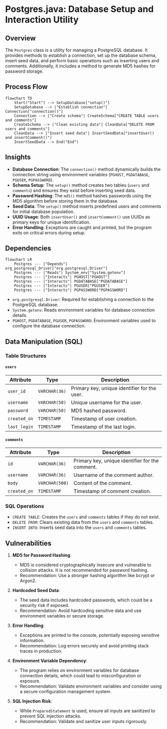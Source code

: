 # Postgres.java: Database Setup and Interaction Utility

## Overview
The `Postgres` class is a utility for managing a PostgreSQL database. It provides methods to establish a connection, set up the database schema, insert seed data, and perform basic operations such as inserting users and comments. Additionally, it includes a method to generate MD5 hashes for password storage.

## Process Flow
```mermaid
flowchart TD
    Start("Start") --> SetupDatabase["setup()"]
    SetupDatabase --> |"Establish connection"| Connection["connection()"]
    Connection --> |"Create schema"| CreateSchema["CREATE TABLE users and comments"]
    CreateSchema --> |"Clean existing data"| CleanData["DELETE FROM users and comments"]
    CleanData --> |"Insert seed data"| InsertSeedData["insertUser() and insertComment()"]
    InsertSeedData --> End("End")
```

## Insights
- **Database Connection**: The `connection()` method dynamically builds the connection string using environment variables (`PGHOST`, `PGDATABASE`, `PGUSER`, `PGPASSWORD`).
- **Schema Setup**: The `setup()` method creates two tables (`users` and `comments`) and ensures they exist before inserting seed data.
- **Password Hashing**: The `md5()` method hashes passwords using the MD5 algorithm before storing them in the database.
- **Seed Data**: The `setup()` method inserts predefined users and comments for initial database population.
- **UUID Usage**: Both `insertUser()` and `insertComment()` use UUIDs as primary keys for unique identification.
- **Error Handling**: Exceptions are caught and printed, but the program exits on critical errors during setup.

## Dependencies
```mermaid
flowchart LR
    Postgres --- |"Depends"| org_postgresql_Driver["org.postgresql.Driver"]
    Postgres --- |"Reads"| System_env["System.getenv"]
    Postgres --- |"Interacts"| PGHOST["PGHOST"]
    Postgres --- |"Interacts"| PGDATABASE["PGDATABASE"]
    Postgres --- |"Interacts"| PGUSER["PGUSER"]
    Postgres --- |"Interacts"| PGPASSWORD["PGPASSWORD"]
```

- `org.postgresql.Driver`: Required for establishing a connection to the PostgreSQL database.
- `System.getenv`: Reads environment variables for database connection details.
- `PGHOST`, `PGDATABASE`, `PGUSER`, `PGPASSWORD`: Environment variables used to configure the database connection.

## Data Manipulation (SQL)
### Table Structures
#### `users`
| Attribute   | Type          | Description                                      |
|-------------|---------------|--------------------------------------------------|
| `user_id`   | `VARCHAR(36)` | Primary key, unique identifier for the user.     |
| `username`  | `VARCHAR(50)` | Unique username for the user.                    |
| `password`  | `VARCHAR(50)` | MD5 hashed password.                             |
| `created_on`| `TIMESTAMP`   | Timestamp of user creation.                      |
| `last_login`| `TIMESTAMP`   | Timestamp of the last login.                    |

#### `comments`
| Attribute   | Type          | Description                                      |
|-------------|---------------|--------------------------------------------------|
| `id`        | `VARCHAR(36)` | Primary key, unique identifier for the comment.  |
| `username`  | `VARCHAR(36)` | Username of the comment author.                  |
| `body`      | `VARCHAR(500)`| Content of the comment.                          |
| `created_on`| `TIMESTAMP`   | Timestamp of comment creation.                   |

### SQL Operations
- `CREATE TABLE`: Creates the `users` and `comments` tables if they do not exist.
- `DELETE FROM`: Clears existing data from the `users` and `comments` tables.
- `INSERT INTO`: Inserts seed data into the `users` and `comments` tables.

## Vulnerabilities
1. **MD5 for Password Hashing**:
   - MD5 is considered cryptographically insecure and vulnerable to collision attacks. It is not recommended for password hashing.
   - Recommendation: Use a stronger hashing algorithm like bcrypt or Argon2.

2. **Hardcoded Seed Data**:
   - The seed data includes hardcoded passwords, which could be a security risk if exposed.
   - Recommendation: Avoid hardcoding sensitive data and use environment variables or secure storage.

3. **Error Handling**:
   - Exceptions are printed to the console, potentially exposing sensitive information.
   - Recommendation: Log errors securely and avoid printing stack traces in production.

4. **Environment Variable Dependency**:
   - The program relies on environment variables for database connection details, which could lead to misconfiguration or exposure.
   - Recommendation: Validate environment variables and consider using a secure configuration management system.

5. **SQL Injection Risk**:
   - While `PreparedStatement` is used, ensure all inputs are sanitized to prevent SQL injection attacks.
   - Recommendation: Validate and sanitize user inputs rigorously.
